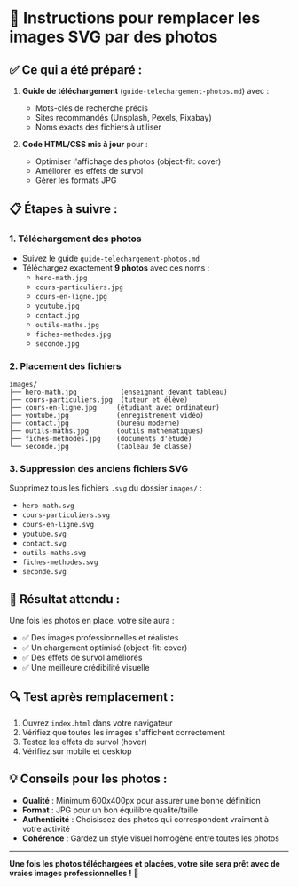 # 🔄 Instructions pour remplacer les images SVG par des photos

## ✅ Ce qui a été préparé :

1. **Guide de téléchargement** (`guide-telechargement-photos.md`) avec :
   - Mots-clés de recherche précis
   - Sites recommandés (Unsplash, Pexels, Pixabay)
   - Noms exacts des fichiers à utiliser

2. **Code HTML/CSS mis à jour** pour :
   - Optimiser l'affichage des photos (object-fit: cover)
   - Améliorer les effets de survol
   - Gérer les formats JPG

## 📋 Étapes à suivre :

### 1. Téléchargement des photos
- Suivez le guide `guide-telechargement-photos.md`
- Téléchargez exactement **9 photos** avec ces noms :
  - `hero-math.jpg`
  - `cours-particuliers.jpg` 
  - `cours-en-ligne.jpg`
  - `youtube.jpg`
  - `contact.jpg`
  - `outils-maths.jpg`
  - `fiches-methodes.jpg`
  - `seconde.jpg`

### 2. Placement des fichiers
```
images/
├── hero-math.jpg           (enseignant devant tableau)
├── cours-particuliers.jpg  (tuteur et élève)
├── cours-en-ligne.jpg     (étudiant avec ordinateur)
├── youtube.jpg            (enregistrement vidéo)
├── contact.jpg            (bureau moderne)
├── outils-maths.jpg       (outils mathématiques)
├── fiches-methodes.jpg    (documents d'étude)
└── seconde.jpg            (tableau de classe)
```

### 3. Suppression des anciens fichiers SVG
Supprimez tous les fichiers `.svg` du dossier `images/` :
- `hero-math.svg`
- `cours-particuliers.svg`
- `cours-en-ligne.svg`
- `youtube.svg`
- `contact.svg`
- `outils-maths.svg`
- `fiches-methodes.svg`
- `seconde.svg`

## 🎯 Résultat attendu :

Une fois les photos en place, votre site aura :
- ✅ Des images professionnelles et réalistes
- ✅ Un chargement optimisé (object-fit: cover)
- ✅ Des effets de survol améliorés
- ✅ Une meilleure crédibilité visuelle

## 🔍 Test après remplacement :

1. Ouvrez `index.html` dans votre navigateur
2. Vérifiez que toutes les images s'affichent correctement
3. Testez les effets de survol (hover)
4. Vérifiez sur mobile et desktop

## 💡 Conseils pour les photos :

- **Qualité** : Minimum 600x400px pour assurer une bonne définition
- **Format** : JPG pour un bon équilibre qualité/taille
- **Authenticité** : Choisissez des photos qui correspondent vraiment à votre activité
- **Cohérence** : Gardez un style visuel homogène entre toutes les photos

---

**Une fois les photos téléchargées et placées, votre site sera prêt avec de vraies images professionnelles !** 📸


